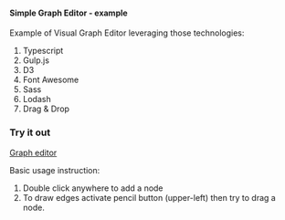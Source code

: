 #### Simple Graph Editor - example

Example of Visual Graph Editor leveraging those technologies:

1. Typescript
1. Gulp.js
1. D3
1. Font Awesome
1. Sass
1. Lodash
1. Drag & Drop

### Try it out

[Graph editor](http://marpiec.github.io/GraphEditor/)

Basic usage instruction:

1. Double click anywhere to add a node
1. To draw edges activate pencil button (upper-left) then try to drag a node.
